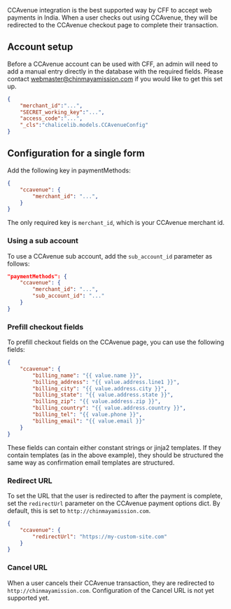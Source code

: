 CCAvenue integration is the best supported way by CFF to accept web payments in India. When a user checks out using CCAvenue, they will be redirected to the CCAvenue checkout page to complete their transaction.

## Account setup

Before a CCAvenue account can be used with CFF, an admin will need to add a manual entry directly in the database with the required fields. Please contact <a href="webmaster@chinmayamission.com">webmaster@chinmayamission.com</a> if you would like to get this set up.

```json
{
    "merchant_id":"...",
    "SECRET_working_key":"...",
    "access_code":"...",
    "_cls":"chalicelib.models.CCAvenueConfig"
}
```

## Configuration for a single form
Add the following key in paymentMethods:

```json
{
    "ccavenue": {
        "merchant_id": "...",
    }
}
```

The only required key is `merchant_id`, which is your CCAvenue merchant id.

### Using a sub account
To use a CCAvenue sub account, add the `sub_account_id` parameter as follows:

```json
"paymentMethods": {
    "ccavenue": {
        "merchant_id": "...",
        "sub_account_id": "..."
    }
}
```

### Prefill checkout fields

To prefill checkout fields on the CCAvenue page, you can use the following fields:

```json
{
    "ccavenue": {
        "billing_name": "{{ value.name }}",
        "billing_address": "{{ value.address.line1 }}",
        "billing_city": "{{ value.address.city }}",
        "billing_state": "{{ value.address.state }}",
        "billing_zip": "{{ value.address.zip }}",
        "billing_country": "{{ value.address.country }}",
        "billing_tel": "{{ value.phone }}",
        "billing_email": "{{ value.email }}"
    }
}
```

These fields can contain either constant strings or jinja2 templates. If they contain templates (as in the above example), they should be structured the same way as confirmation email templates are structured.

### Redirect URL

To set the URL that the user is redirected to after the payment is complete, set the `redirectUrl` parameter on the CCAvenue payment options dict. By default, this is set to `http://chinmayamission.com`.

```json
{
    "ccavenue": {
        "redirectUrl": "https://my-custom-site.com"
    }
}
```

### Cancel URL

When a user cancels their CCAvenue transaction, they are redirected to `http://chinmayamission.com`. Configuration of the Cancel URL is not yet supported yet.